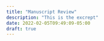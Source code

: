 ```yaml
---
title: "Manuscript Review"
description: "This is the excrept"
date: 2022-02-05T09:49:09-05:00
draft: true
---
```

